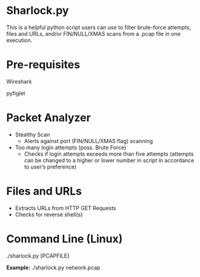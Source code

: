 # Sharlock.py

This is a helpful python script users can use to filter brute-force attempts, files and URLs, and/or FIN/NULL/XMAS scans from a .pcap file in one execution. 

# Pre-requisites

Wireshark

pyfiglet

# Packet Analyzer

* Stealthy Scan
  * Alerts against port (FIN/NULL/XMAS flag) scanning
* Too many login attempts (poss. Brute Force)
  * Checks if login attempts exceeds more than five attempts
     (attempts can be changed to a higher or lower number in script in accordance to user’s preference)

# Files and URLs

* Extracts URLs from HTTP GET Requests
* Checks for reverse shell(s)


# Command Line (Linux)

./sharlock.py [PCAPFILE]

**Example:** 
      ./sharlock.py network.pcap
